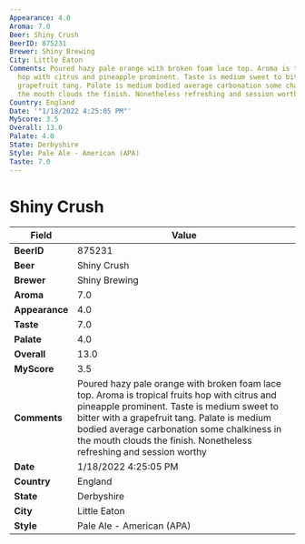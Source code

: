 ```yaml
---
Appearance: 4.0
Aroma: 7.0
Beer: Shiny Crush
BeerID: 875231
Brewer: Shiny Brewing
City: Little Eaton
Comments: Poured hazy pale orange with broken foam lace top. Aroma is tropical fruits
  hop with citrus and pineapple prominent. Taste is medium sweet to bitter with a
  grapefruit tang. Palate is medium bodied average carbonation some chalkiness in
  the mouth clouds the finish. Nonetheless refreshing and session worthy
Country: England
Date: '"1/18/2022 4:25:05 PM"'
MyScore: 3.5
Overall: 13.0
Palate: 4.0
State: Derbyshire
Style: Pale Ale - American (APA)
Taste: 7.0
---
```


# Shiny Crush

| Field         | Value |
|---------------|-------|
| **BeerID** | 875231 |
| **Beer** | Shiny Crush |
| **Brewer** | Shiny Brewing |
| **Aroma** | 7.0 |
| **Appearance** | 4.0 |
| **Taste** | 7.0 |
| **Palate** | 4.0 |
| **Overall** | 13.0 |
| **MyScore** | 3.5 |
| **Comments** | Poured hazy pale orange with broken foam lace top. Aroma is tropical fruits hop with citrus and pineapple prominent. Taste is medium sweet to bitter with a grapefruit tang. Palate is medium bodied average carbonation some chalkiness in the mouth clouds the finish. Nonetheless refreshing and session worthy |
| **Date** | 1/18/2022 4:25:05 PM |
| **Country** | England |
| **State** | Derbyshire |
| **City** | Little Eaton |
| **Style** | Pale Ale - American (APA) |
